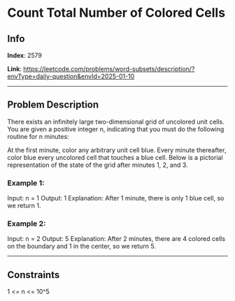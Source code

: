 # Count Total Number of Colored Cells

## Info
**Index**: 2579

**Link**: https://leetcode.com/problems/word-subsets/description/?envType=daily-question&envId=2025-01-10

---

## Problem Description

There exists an infinitely large two-dimensional grid of uncolored unit cells. You are given a positive integer n, indicating that you must do the following routine for n minutes:

At the first minute, color any arbitrary unit cell blue.
Every minute thereafter, color blue every uncolored cell that touches a blue cell.
Below is a pictorial representation of the state of the grid after minutes 1, 2, and 3.

### Example 1:

Input: n = 1
Output: 1
Explanation: After 1 minute, there is only 1 blue cell, so we return 1.

### Example 2:

Input: n = 2
Output: 5
Explanation: After 2 minutes, there are 4 colored cells on the boundary and 1 in the center, so we return 5. 

---

## Constraints

1 <= n <= 10^5